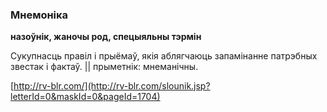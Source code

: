 ### Мнемоніка
**назоўнік, жаночы род, спецыяльны тэрмін**

Сукупнасць правіл і прыёмаў, якія аблягчаюць запамінанне патрэбных звестак і фактаў. || прыметнік: мнеманічны.

<a rel="author">[http://rv-blr.com/](http://rv-blr.com/slounik.jsp?letterId=0&maskId=0&pageId=1704)</a>
